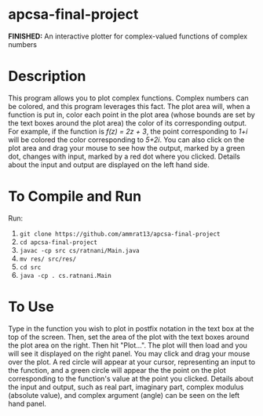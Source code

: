 # apcsa-final-project
**FINISHED:** An interactive plotter for complex-valued functions of complex numbers

# Description
This program allows you to plot complex functions. Complex numbers can be colored, and this program leverages this fact. The plot area will, when a function is put in, color each point in the plot area (whose bounds are set by the text boxes around the plot area) the color of its corresponding output. For example, if the function is *f(z) = 2z + 3*, the point corresponding to *1+i* will be colored the color corresponding to *5+2i*. You can also click on the plot area and drag your mouse to see how the output, marked by a green dot, changes with input, marked by a red dot where you clicked. Details about the input and output are displayed on the left hand side.

# To Compile and Run
Run:
1. `git clone https://github.com/ammrat13/apcsa-final-project`
2. `cd apcsa-final-project`
3. `javac -cp src cs/ratnani/Main.java`
4. `mv res/ src/res/`
5. `cd src`
6. `java -cp . cs.ratnani.Main`

# To Use
Type in the function you wish to plot in postfix notation in the text box at the top of the screen. Then, set the area of the plot with the text boxes around the plot area on the right. Then hit "Plot...". The plot will then load and you will see it displayed on the right panel. You may click and drag your mouse over the plot. A red circle will appear at your cursor, representing an input to the function, and a green circle will appear the the point on the plot corresponding to the function's value at the point you clicked. Details about the input and output, such as real part, imaginary part, complex modulus (absolute value), and complex argument (angle) can be seen on the left hand panel.
